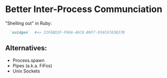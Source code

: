 # Better Inter-Process Communciation
"Shelling out" in Ruby:

```ruby
  `uuidgen`  #=> 31FEBD2F-F96A-46C8-B0F7-934C67A3B37B
```

## Alternatives:
 - Process.spawn
 - Pipes (a.k.a. FiFos)
 - Unix Sockets
